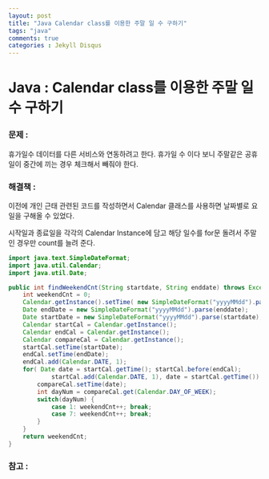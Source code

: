 ```yaml
---
layout: post
title: "Java Calendar class를 이용한 주말 일 수 구하기"
tags: "java"
comments: true
categories : Jekyll Disqus 
---
```

# Java : Calendar class를 이용한 주말 일 수 구하기

### 문제 : 
휴가일수 데이터를 다른 서비스와 연동하려고 한다. 휴가일 수 이다 보니 주말같은 공휴일이 중간에 끼는 경우 체크해서 빼줘야 한다. 

### 해결책 : 
이전에 개인 근태 관련된 코드를 작성하면서 Calendar 클래스를 사용하면 날짜별로 요일을 구해올 수 있었다. 

시작일과 종료일을 각각의 Calendar Instance에 담고 해당 일수를 for문 돌려서 주말인 경우만 count를 늘려 준다. 

``` java 
import java.text.SimpleDateFormat;
import java.util.Calendar;
import java.util.Date;

public int findWeekendCnt(String startdate, String enddate) throws Exception {
    int weekendCnt = 0;
    Calendar.getInstance().setTime( new SimpleDateFormat("yyyyMMdd").parse(startdate) );
    Date endDate = new SimpleDateFormat("yyyyMMdd").parse(enddate);
    Date startDate = new SimpleDateFormat("yyyyMMdd").parse(startdate);
    Calendar startCal = Calendar.getInstance();
    Calendar endCal = Calendar.getInstance();
    Calendar compareCal = Calendar.getInstance();
    startCal.setTime(startDate);
    endCal.setTime(endDate);
    endCal.add(Calendar.DATE, 1);
    for( Date date = startCal.getTime(); startCal.before(endCal); 
            startCal.add(Calendar.DATE, 1), date = startCal.getTime()) {
        compareCal.setTime(date);
        int dayNum = compareCal.get(Calendar.DAY_OF_WEEK);
        switch(dayNum) {
            case 1: weekendCnt++; break;
            case 7: weekendCnt++; break;
        }
    }
    return weekendCnt;
}
```
### 참고 :


